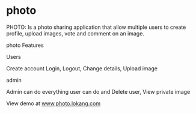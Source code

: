 # photo
PHOTO: 
Is a photo sharing application that allow multiple users to create profile, upload images, vote and comment on an image. 

photo Features

Users

Create account
Login,
Logout,
Change details,
Upload image
 
admin 

Admin can do everything user can do and
Delete user,
View private image

View demo at www.photo.lokang.com
